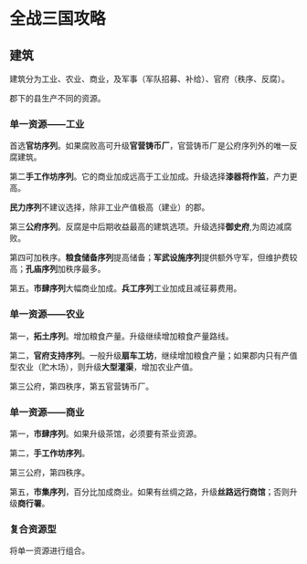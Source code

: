 # 全战三国攻略

## 建筑

建筑分为工业、农业、商业，及军事（军队招募、补给）、官府（秩序、反腐）。

郡下的县生产不同的资源。

### 单一资源——工业

首选**官坊序列**。如果腐败高可升级**官营铸币厂**，官营铸币厂是公府序列外的唯一反腐建筑。

第二**手工作坊序列**。它的商业加成远高于工业加成。升级选择**漆器将作监**，产力更高。

**民力序列**不建议选择，除非工业产值极高（建业）的郡。

第三**公府序列**。反腐是中后期收益最高的建筑选项。升级选择**御史府**,为周边减腐败。

第四可加秩序。**粮食储备序列**提高储备；**军武设施序列**提供额外守军，但维护费较高；**孔庙序列**加秩序最多。

第五。**市肆序列**大幅商业加成。**兵工序列**工业加成且减征募费用。

### 单一资源——农业

第一，**拓土序列**。增加粮食产量。升级继续增加粮食产量路线。

第二，**官府支持序列**。一般升级**扇车工坊**，继续增加粮食产量；如果郡内只有产值型农业（贮木场），则升级**大型灌渠**，增加农业产值。

第三公府，第四秩序，第五官营铸币厂。

### 单一资源——商业

第一，**市肆序列**。如果升级茶馆，必须要有茶业资源。

第二，**手工作坊序列**。

第三公府，第四秩序。

第五，**市集序列**，百分比加成商业。如果有丝绸之路，升级**丝路远行商馆**；否则升级**商行署**。

### 复合资源型

将单一资源进行组合。